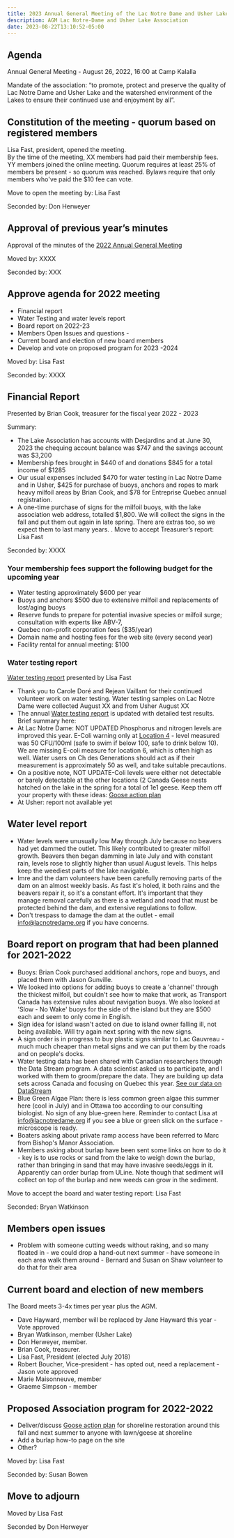 ```yaml
---
title: 2023 Annual General Meeting of the Lac Notre Dame and Usher Lake Association
description: AGM Lac Notre-Dame and Usher Lake Association
date: 2023-08-22T13:10:52-05:00
---
```

## Agenda

Annual General Meeting - August 26, 2022, 16:00 at Camp Kalalla

Mandate of the association:
“to promote, protect and preserve the quality of Lac Notre Dame and Usher Lake and the watershed environment of the Lakes to ensure their continued use and enjoyment by all”.

## Constitution of the meeting - quorum based on registered members

Lisa Fast, president, opened the meeting.  
By the time of the meeting, XX members had paid their membership fees. YY members joined the online meeting. Quorum requires at least 25% of members be present - so quorum was reached. Bylaws require that only members who've paid the $10 fee can vote.

Move to open the meeting by: Lisa Fast

Seconded by: Don Herweyer

## Approval of previous year’s minutes

Approval of the minutes of the [2022 Annual General Meeting](../2022BoardReport/)

Moved by: XXXX

Seconded by: XXX

## Approve agenda for 2022 meeting

* Financial report
* Water Testing and water levels report
* Board report on 2022-23
* Members Open Issues and questions -
* Current board and election of new board members
* Develop and vote on proposed program for 2023 -2024

Moved by: Lisa Fast

Seconded by: XXXX

## Financial Report  

Presented by Brian Cook, treasurer for the fiscal year 2022 - 2023

Summary:

* The Lake Association has accounts with Desjardins and at June 30, 2023 the chequing account balance was $747 and the savings account was $3,200
*  Membership fees brought in $440 of and donations $845 for a total income of $1285  
* Our usual expenses included $470 for water testing in Lac Notre Dame and in Usher, $425 for purchase of buoys, anchors and ropes to mark heavy milfoil areas by Brian Cook, and $78 for Entreprise Quebec annual registration. 
* A one-time purchase of signs for the milfoil buoys, with the lake association web address, totalled $1,800. We will collect the signs in the fall and put them out again in late spring. There are extras too, so we expect them to last many years. .
Move to accept Treasurer’s report: Lisa Fast

Seconded by: XXXX

### Your membership fees support the following budget for the upcoming year

* Water testing approximately $600 per year
* Buoys and anchors $500 due to extensive milfoil and replacements of lost/aging buoys
* Reserve funds to prepare for potential invasive species or milfoil surge; consultation with experts like ABV-7,
* Quebec non-profit corporation fees ($35/year)
* Domain name and hosting fees for the web site (every second year)
* Facility rental for annual meeting: $100 

### Water testing report

[Water testing report](/water/qualityreports/) presented by Lisa Fast

* Thank you to Carole Doré and Rejean Vaillant for their continued volunteer work on water testing. Water testing samples on Lac Notre Dame were collected August XX and from Usher August XX 
* The annual [Water testing report](/water/qualityreports/) is updated with detailed test results.  Brief summary here:
* At Lac Notre Dame: NOT UPDATED Phosphorus and nitrogen levels are improved this year. E-Coli warning only at [Location 4](/map/maps/) - level measured was 50 CFU/100ml (safe to swim if below 100, safe to drink below 10). We are missing E-coli measure for location 6, which is often high as well. Water users on Ch des Generations should act as if their measurement is approximately 50 as well, and take suitable precautions.
* On a positive note, NOT UPDATE-Coli levels were either not detectable or barely detectable at the other locations (2 Canada Geese nests hatched on the lake in the spring for a total of 1e1 geese. Keep them off your property with these ideas: [Goose action plan](/Content/water/gooseaction/)
* At Usher: report not available yet

## Water level report

* Water levels were unusually low May through July because no beavers had yet dammed the outlet. This likely contributed to greater milfoil growth. Beavers then began damming in late July  and with constant rain, levels rose to slightly higher than usual August levels. This helps keep the weediest parts of the lake navigable. 
* Imre and the dam volunteers have been carefully removing parts of the dam on an almost weekly basis. As fast it's holed, it both rains and the beavers repair it, so it's a constant effort. It's important that they manage removal carefully as there is a wetland and road that must be protected behind the dam, and extensive regulations to follow.  
* Don't trespass to damage the dam at the outlet - email info@lacnotredame.org if you have concerns.  

## Board report on program that had been planned for 2021-2022

* Buoys: Brian Cook purchased additional anchors, rope and buoys, and placed them with Jason Gunville.
* We looked into options for adding buoys to create a 'channel' through the thickest milfoil, but couldn't see how to make that work, as Transport Canada has extensive rules about navigation buoys. We also looked at 'Slow - No Wake' buoys for the side of the island but they are $500 each and seem to only come in English.
* Sign idea for island wasn't acted on due to island owner falling ill, not being available. Will try again next spring with the new signs.
* A sign order is in progress to buy plastic signs similar to Lac Gauvreau - much much cheaper than metal signs and we can put them by the roads and on people's docks.
* Water testing data has been shared with Canadian researchers through the Data Stream program. A data scientist asked us to participate, and I worked with them to groom/prepare the data. They are building up data sets across Canada and focusing on Quebec this year. [See our data on DataStream](https://greatlakesdatastream.ca/explore/#/dataset/2723088c-5c8f-4e0c-84b5-8c323e005f0a/?sort=create_timestamp&active=false&zoom=5.5&lat=47.156899397188376&lng=-72.94184398563701&guideline=&percentiles=&characteristic_media=Surface%2520Water&characteristic_characteristic_name=Total%2520Phosphorus%252C%2520mixed%2520forms&characteristic_method_speciation=as%2520P&characteristic_sample_fraction=Unfiltered&characteristic_field=false&characteristic_unit=mg%252FL&locations=241463,241458,241466,241462,241464,241461,241468,241470,241459,241457,241467,241471,241469,241465,241460)
* Blue Green Algae Plan: there is less common green algae this summer here (cool in July) and in Ottawa too according to our consulting biologist. No sign of any blue-green here. Reminder to contact Lisa at info@lacnotredame.org if you see a blue or green slick on the surface - microscope is ready.
* Boaters asking about private ramp access have been referred to Marc from Bishop's Manor Association.
* Members asking about burlap have been sent some links on how to do it - key is to use rocks or sand from the lake to weigh down the burlap, rather than bringing in sand that may have invasive seeds/eggs in it. Apparently can order burlap from ULine. Note though that sediment will collect on top of the burlap and new weeds can grow in the sediment.

Move to accept the board and water testing report: Lisa Fast

Seconded: Bryan Watkinson

## Members open issues

* Problem with someone cutting weeds without raking, and so many floated in - we could drop a hand-out next summer - have someone in each area walk them around - Bernard and Susan on Shaw volunteer to do that for their area

## Current board and election of new members

The Board meets 3-4x times per year plus the AGM.

* Dave Hayward, member will be replaced by Jane Hayward this year - Vote approved
* Bryan Watkinson, member (Usher Lake)
* Don Herweyer, member.
* Brian Cook, treasurer.
* Lisa Fast, President (elected July 2018)
* Robert Boucher, Vice-president - has opted out, need a replacement - Jason vote approved
* Marie Maisonneuve, member
* Graeme Simpson - member

## Proposed Association program for 2022-2022

* Deliver/discuss [Goose action plan](/water/gooseaction/) for shoreline restoration around this fall and next summer to anyone with lawn/geese at shoreline
* Add a burlap how-to page on the site
* Other?

Moved by: Lisa Fast

Seconded by: Susan Bowen

## Move to adjourn

Moved by Lisa Fast

Seconded by Don Herweyer

